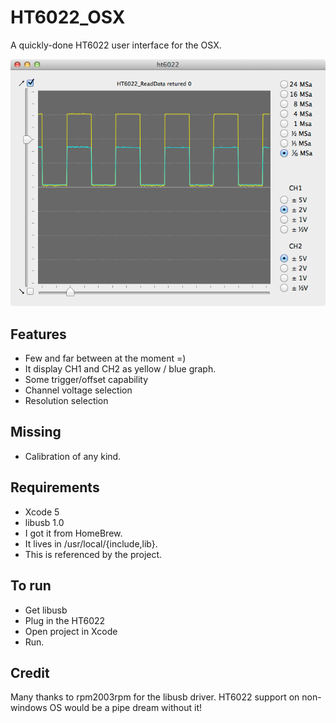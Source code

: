 # HT6022_OSX

A quickly-done HT6022 user interface for the OSX.

![UI screenshot](/screenshots/ht6022-1.png "UI screenshot")

## Features
- Few and far between at the moment =)
- It display CH1 and CH2 as yellow / blue graph.
- Some trigger/offset capability
- Channel voltage selection
- Resolution selection


## Missing
- Calibration of any kind.


## Requirements
- Xcode 5
- libusb 1.0
 - I got it from HomeBrew. 
 - It lives in /usr/local/{include,lib}. 
 - This is referenced by the project.


## To run
- Get libusb
- Plug in the HT6022
- Open project in Xcode
- Run.

## Credit
Many thanks to rpm2003rpm for the libusb driver. 
HT6022 support on non-windows OS would be a pipe dream without it!
